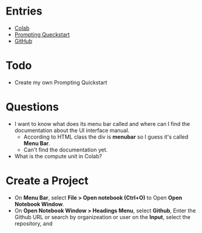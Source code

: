 # Entries
- [Colab](https://colab.research.google.com/)
- [Prompting Queckstart](https://colab.research.google.com/github/google-gemini/cookbook/blob/main/quickstarts/Prompting.ipynb#scrollTo=gvkDhXtHgol7)
- [GitHub](https://github.com/s7887177/LearnColab)
# Todo
- Create my own Prompting Quickstart
# Questions
- I want to know what does its menu bar called and where can I find the documentation about the UI interface manual.
    - According to HTML class the div is **menubar** so I guess it's called **Menu Bar**.
    - Can't find the documentation yet.
- What is the compute unit in Colab?
# Create a Project
- On **Menu Bar**, select **File > Open notebook (Ctrl+O)** to Open **Open Notebook Window**.
- On **Open Notebook Window > Headings Menu**, select **Github**, Enter the Github URL or search by organizeation or user on the **Input**, select the repository, and 